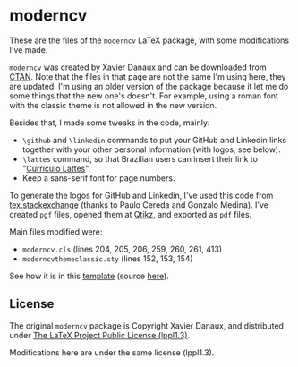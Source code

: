 # moderncv

These are the files of the `moderncv` LaTeX package, with some modifications I've made.

`moderncv` was created by Xavier Danaux and can be downloaded from [CTAN][]. Note that the files in that page are not the same I'm using here, they are updated. I'm using an older version of the package because it let me do some things that the new one's doesn't. For example, using a roman font with the classic theme is not allowed in the new version.

Besides that, I made some tweaks in the code, mainly:

* `\github` and `\linkedin` commands to put your GitHub and Linkedin links together with your other personal information (with logos, see below).
* `\lattes` command, so that Brazilian users can insert their link to "[Currículo Lattes][Lattes]".
* Keep a sans-serif font for page numbers.

To generate the logos for GitHub and Linkedin, I've used this code from [tex.stackexchange][] (thanks to Paulo Cereda and Gonzalo Medina). I've created `pgf` files, opened them at [Qtikz][], and exported as `pdf` files.

Main files modified were:

* `moderncv.cls` (lines 204, 205, 206, 259, 260, 261, 413)
* `moderncvthemeclassic.sty` (lines 152, 153, 154)

See how it is in this [template][temp-pdf] (source [here][temp-src]).

## License

The original `moderncv` package is Copyright Xavier Danaux, and distributed under [The LaTeX Project Public License (lppl1.3)][lppl].

Modifications here are under the same license (lppl1.3).


[CTAN]: http://www.ctan.org/tex-archive/macros/latex/contrib/moderncv/
[tex.stackexchange]: http://tex.stackexchange.com/questions/70216/adding-sections-such-as-linkedin-and-github-to-a-moderncv-footer
[Qtikz]: http://www.hackenberger.at/blog/ktikz-editor-for-the-tikz-language/
[temp-pdf]: template_moderncv.pdf
[temp-src]: template_moderncv.tex
[lppl]: http://www.ctan.org/license/lppl1.3
[Lattes]: http://lattes.cnpq.br